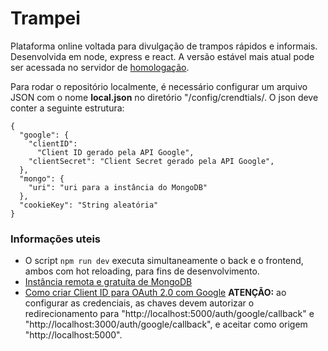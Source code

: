 # Trampei

Plataforma online voltada para divulgação de trampos rápidos e informais. Desenvolvida em node, express e react. A versão estável mais atual pode ser acessada no servidor de [homologação](http://trampei.herokuapp.com).

Para rodar o repositório localmente, é necessário
 configurar um arquivo JSON com o nome **local.json** no diretório "/config/crendtials/. O json deve conter a seguinte estrutura:

    {
      "google": {
        "clientID":
          "Client ID gerado pela API Google",
        "clientSecret": "Client Secret gerado pela API Google",
      },
      "mongo": {
        "uri": "uri para a instância do MongoDB"
      },
      "cookieKey": "String aleatória"
    }

### Informações uteis

* O script ```npm run dev``` executa simultaneamente o back e o frontend, ambos com hot reloading, para fins de desenvolvimento.
* [Instância remota e gratuíta de MongoDB](https://mlab.com)
* [Como criar Client ID para OAuth 2.0 com Google](https://developers.google.com/identity/protocols/OAuth2)
**ATENÇÃO:** ao configurar as credenciais, as chaves devem autorizar o redirecionamento para "http://localhost:5000/auth/google/callback" e "http://localhost:3000/auth/google/callback", e aceitar como origem "http://localhost:5000".
